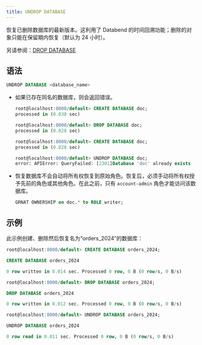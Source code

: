 ```yaml
---
title: UNDROP DATABASE
---
```


恢复已删除数据库的最新版本。这利用了 Databend 的时间回溯功能；删除的对象只能在保留期内恢复（默认为 24 小时）。

另请参阅：[DROP DATABASE](ddl-drop-database.md)

## 语法

```sql
UNDROP DATABASE <database_name>
```

- 如果已存在同名的数据库，则会返回错误。

    ```sql title='Examples:'
    root@localhost:8000/default> CREATE DATABASE doc;
    processed in (0.030 sec)

    root@localhost:8000/default> DROP DATABASE doc;
    processed in (0.028 sec)

    root@localhost:8000/default> CREATE DATABASE doc;
    processed in (0.028 sec)

    root@localhost:8000/default> UNDROP DATABASE doc;
    error: APIError: QueryFailed: [2301]Database 'doc' already exists
    ```
- 恢复数据库不会自动将所有权恢复到原始角色。恢复后，必须手动将所有权授予先前的角色或其他角色。在此之前，只有 `account-admin` 角色才能访问该数据库。

    ```sql title='Examples:'
    GRNAT OWNERSHIP on doc.* to ROLE writer;
    ```

## 示例

此示例创建、删除然后恢复名为“orders_2024”的数据库：

```sql
root@localhost:8000/default> CREATE DATABASE orders_2024;

CREATE DATABASE orders_2024

0 row written in 0.014 sec. Processed 0 row, 0 B (0 row/s, 0 B/s)

root@localhost:8000/default> DROP DATABASE orders_2024;

DROP DATABASE orders_2024

0 row written in 0.012 sec. Processed 0 row, 0 B (0 row/s, 0 B/s)

root@localhost:8000/default> UNDROP DATABASE orders_2024;

UNDROP DATABASE orders_2024

0 row read in 0.011 sec. Processed 0 row, 0 B (0 row/s, 0 B/s)
```
